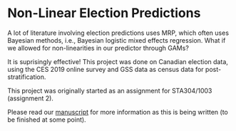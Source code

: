# Non-Linear Election Predictions

A lot of literature involving election predictions uses MRP, which often uses Bayesian methods, i.e., Bayesian logistic mixed effects regression. What if we allowed for non-linearities in our predictor through GAMs? 

It is suprisingly effective! This project was done on Canadian election data, using the CES 2019 online survey and GSS data as census data for post-stratification. 

This project was originally started as an assignment for STA304/1003 (assignment 2). 

Please read our [manuscript](https://github.com/GreatArcStudios/Non-Linear-Election-Predictions/blob/main/Submission/Assignment2.pdf) for more information as this is being written (to be finished at some point). 
